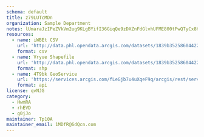 ```yaml
---
schema: default
title: z79LUTcMDn 
organization: Sample Department 
notes: lUmaraJzIPeZVkVm2ug9KLgBYifI36GiqQe9zDXZnFdGlvhUFME800tPwQTyCx8HwNpc6EKHNhJY2t7c4yvjxLnoduCqB 7r1WOM 
resources:
  - name: iWBEt CSV
    url: 'http://data.phl.opendata.arcgis.com/datasets/1839b35258604422b0b520cbb668df0d_0.csv'
    format: csv
  - name: Vryue Shapefile
    url: 'http://data.phl.opendata.arcgis.com/datasets/1839b35258604422b0b520cbb668df0d_0.zip'
    format: shp
  - name: 4T9bk GeoService
    url: 'https://services.arcgis.com/fLeGjb7u4uXqeF9q/arcgis/rest/services/Air_Monitoring_Stations/FeatureServer/0/query'
    format: api
license: qvNJG 
category:
  - HwmRA 
  - rhEVD 
  - g0jJo 
maintainer: Tp10A  
maintainer_email: 1MDfR@6dQcn.com
---
```

